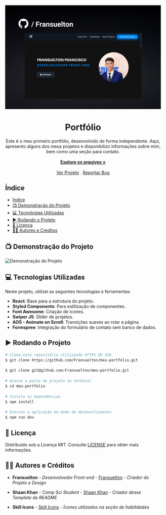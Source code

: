 <br/>
<p align="center">
    <img src="./public/readme/thumbnail-portfolio.jpg" alt="Thumbnail Portfólio">
  </a>

  <h1 align="center">Portfólio</h1>

  <p align="center">
    Este é o meu primeiro portfólio, desenvolvido de forma independente. Aqui, apresento alguns dos meus projetos e disponibilizo informações sobre mim, bem como uma seção para contato.
    <br/>
    <br/>
    <a href="https://github.com/Fransuelton/meu-portfolio"><strong>Explore os arquivos »</strong></a>
    <br/>
    <br/>
    <a href="https://meu-portfolio-gamma-ten.vercel.app/">Ver Projeto</a>
    .
    <a href="https://github.com/Fransuelton/meu-portfolio/issues">Reportar Bug</a>
  </p>
</p>

## Índice

- [Índice](#índice)
- [📺 Demonstração do Projeto](#-demonstração-do-projeto)
- [💻 Tecnologias Utilizadas](#-tecnologias-utilizadas)
- [▶️ Rodando o Projeto](#️-rodando-o-projeto)
- [📜 Licença](#-licença)
- [🧑‍💻 Autores e Créditos](#-autores-e-créditos)

## 📺 Demonstração do Projeto

![Demonstração do Projeto](./public/readme/projeto.gif)
## 💻 Tecnologias Utilizadas

Neste projeto, utilizei as seguintes tecnologias e ferramentas:

* **React**: Base para a estrutura do projeto.
* **Styled Components**: Para estilização de componentes.
* **Font Awesome**: Criação de ícones.
* **Swiper JS**: Slider de projetos.
* **AOS - Animate on Scroll**: Transições suaves ao rolar a página.
* **Formspree**: Integração do formulário de contato sem banco de dados.

## ▶️ Rodando o Projeto

```bash
# Clone este repositório utilizando HTTPS OU SSH
$ git clone https://github.com/Fransuelton/meu-portfolio.git

$ git clone git@github.com:Fransuelton/meu-portfolio.git

# Acesse a pasta do projeto no terminal
$ cd meu-portfolio

# Instale as dependências
$ npm install

# Execute a aplicação em modo de desenvolvimento
$ npm run dev
```

## 📜 Licença

Distribuído sob a Licença MIT. Consulte [LICENSE](https://github.com/Fransuelton/meu-portfolio/blob/main/LICENSE) para obter mais informações.

## 🧑‍💻 Autores e Créditos
  
* **Fransuelton** - *Desenvolvedor Front-end* - [Fransuelton](https://www.linkedin.com/in/fransuelton/) - *Criador do Projeto e Design*

* **Shaan Khan** - *Comp Sci Student* - [Shaan Khan](https://github.com/ShaanCoding/) - *Criador desse Template de README*

* **Skill Icons** - [Skill Icons](https://skillicons.dev/) - *Ícones utilizados na seção de habilidades*
